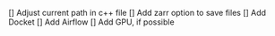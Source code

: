[] Adjust current path in c++ file
[] Add zarr option to save files
[] Add Docket
[] Add Airflow
[] Add GPU, if possible